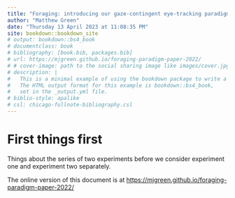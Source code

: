 ```yaml
--- 
title: "Foraging: introducing our gaze-contingent eye-tracking paradigm for studying foraging"
author: "Matthew Green"
date: "Thursday 13 April 2023 at 11:08:35 PM"
site: bookdown::bookdown_site
# output: bookdown::bs4_book
# documentclass: book
# bibliography: [book.bib, packages.bib]
# url: https://mjgreen.github.io/foraging-paradigm-paper-2022/
# # cover-image: path to the social sharing image like images/cover.jpg
# description: |
#   This is a minimal example of using the bookdown package to write a book.
#   The HTML output format for this example is bookdown::bs4_book,
#   set in the _output.yml file.
# biblio-style: apalike
# csl: chicago-fullnote-bibliography.csl
---
```


# First things first

Things about the series of two experiments before we consider experiment one and experiment two separately.



The online version of this document is at https://mjgreen.github.io/foraging-paradigm-paper-2022/


